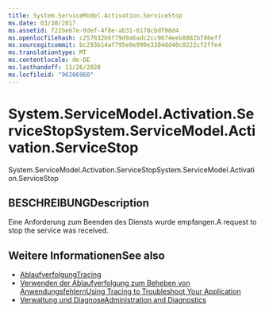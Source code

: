 ```yaml
---
title: System.ServiceModel.Activation.ServiceStop
ms.date: 03/30/2017
ms.assetid: f22be67e-0def-4f8e-ab31-6178cbdf98d4
ms.openlocfilehash: c257832b6f79d9a6adc2cc9674eeb8882bf86eff
ms.sourcegitcommit: bc293b14af795e0e999e3304dd40c0222cf2ffe4
ms.translationtype: MT
ms.contentlocale: de-DE
ms.lasthandoff: 11/26/2020
ms.locfileid: "96266960"
---
```

# <a name="systemservicemodelactivationservicestop"></a><span data-ttu-id="d68e8-102">System.ServiceModel.Activation.ServiceStop</span><span class="sxs-lookup"><span data-stu-id="d68e8-102">System.ServiceModel.Activation.ServiceStop</span></span>

<span data-ttu-id="d68e8-103">System.ServiceModel.Activation.ServiceStop</span><span class="sxs-lookup"><span data-stu-id="d68e8-103">System.ServiceModel.Activation.ServiceStop</span></span>  
  
## <a name="description"></a><span data-ttu-id="d68e8-104">BESCHREIBUNG</span><span class="sxs-lookup"><span data-stu-id="d68e8-104">Description</span></span>  

 <span data-ttu-id="d68e8-105">Eine Anforderung zum Beenden des Diensts wurde empfangen.</span><span class="sxs-lookup"><span data-stu-id="d68e8-105">A request to stop the service was received.</span></span>  
  
## <a name="see-also"></a><span data-ttu-id="d68e8-106">Weitere Informationen</span><span class="sxs-lookup"><span data-stu-id="d68e8-106">See also</span></span>

- [<span data-ttu-id="d68e8-107">Ablaufverfolgung</span><span class="sxs-lookup"><span data-stu-id="d68e8-107">Tracing</span></span>](index.md)
- [<span data-ttu-id="d68e8-108">Verwenden der Ablaufverfolgung zum Beheben von Anwendungsfehlern</span><span class="sxs-lookup"><span data-stu-id="d68e8-108">Using Tracing to Troubleshoot Your Application</span></span>](using-tracing-to-troubleshoot-your-application.md)
- [<span data-ttu-id="d68e8-109">Verwaltung und Diagnose</span><span class="sxs-lookup"><span data-stu-id="d68e8-109">Administration and Diagnostics</span></span>](../index.md)
